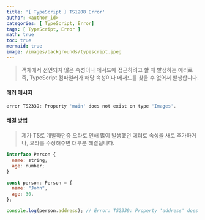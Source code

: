 ```yaml
---
title: '[ TypeScript ] TS1208 Error'
author: <author_id>
categories: [ TypeScript, Error]
tags: [ TypeScript, Error ]
math: true
toc: true
mermaid: true
image: /images/backgrounds/typescript.jpeg
---
```


> 객체에서 선언되지 않은 속성이나 메서드에 접근하려고 할 때 발생하는 에러로 즉, 
> TypeScript 컴파일러가 해당 속성이나 메서드를 찾을 수 없어서 발생합니다.

#### 에러 메시지

```jsx
error TS2339: Property 'main' does not exist on type 'Images'.
```

#### 해결 방법
> 제가 TS로 개발하던중 오타로 인해 많이 발생했던 에러로
> 속성을 새로 추가하거나, 오타를 수정해주면 대부분 해결됩니다.

```jsx
interface Person {
  name: string;
  age: number;
}

const person: Person = {
  name: "John",
  age: 30,
};

console.log(person.address); // Error: TS2339: Property 'address' does not exist on type 'Person'.
```
